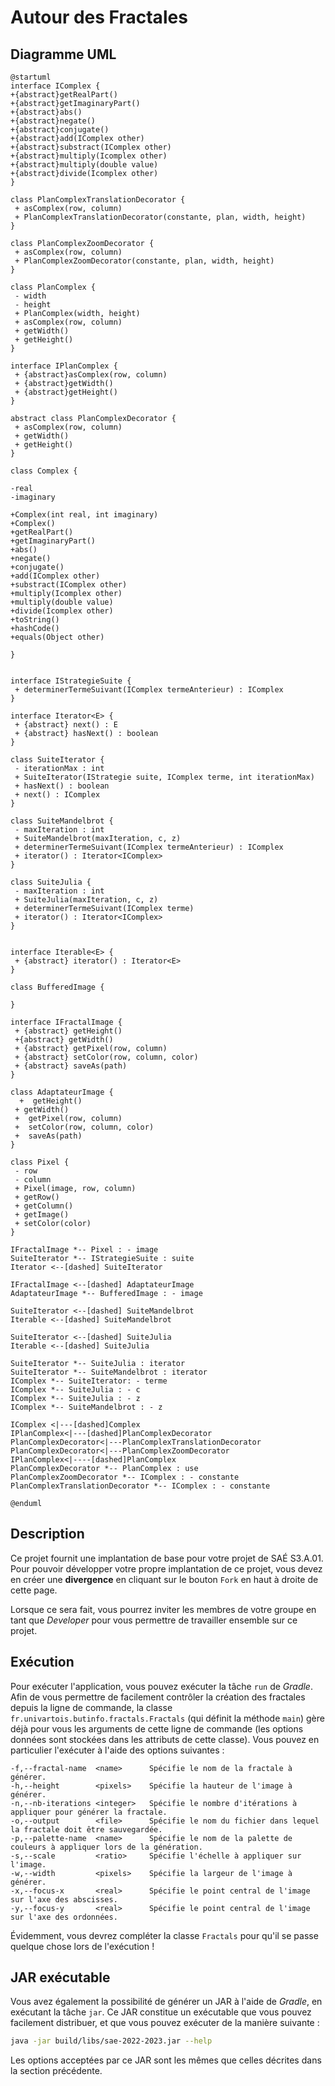 # Autour des Fractales

## Diagramme UML

```plantuml
@startuml
interface IComplex {
+{abstract}getRealPart()
+{abstract}getImaginaryPart()
+{abstract}abs()
+{abstract}negate()
+{abstract}conjugate()
+{abstract}add(IComplex other)
+{abstract}substract(IComplex other)
+{abstract}multiply(Icomplex other)
+{abstract}multiply(double value)
+{abstract}divide(Icomplex other)
}

class PlanComplexTranslationDecorator {
 + asComplex(row, column)
 + PlanComplexTranslationDecorator(constante, plan, width, height)
}

class PlanComplexZoomDecorator {
 + asComplex(row, column)
 + PlanComplexZoomDecorator(constante, plan, width, height)
}

class PlanComplex {
 - width
 - height
 + PlanComplex(width, height)
 + asComplex(row, column)
 + getWidth()
 + getHeight()
}

interface IPlanComplex {
 + {abstract}asComplex(row, column)
 + {abstract}getWidth()
 + {abstract}getHeight()
}

abstract class PlanComplexDecorator {
 + asComplex(row, column)
 + getWidth()
 + getHeight()
}

class Complex {

-real
-imaginary

+Complex(int real, int imaginary)
+Complex()
+getRealPart()
+getImaginaryPart()
+abs()
+negate()
+conjugate()
+add(IComplex other)
+substract(IComplex other)
+multiply(Icomplex other)
+multiply(double value)
+divide(Icomplex other)
+toString()
+hashCode()
+equals(Object other)

}


interface IStrategieSuite {
 + determinerTermeSuivant(IComplex termeAnterieur) : IComplex
}

interface Iterator<E> {
 + {abstract} next() : E
 + {abstract} hasNext() : boolean
}

class SuiteIterator {
 - iterationMax : int
 + SuiteIterator(IStrategie suite, IComplex terme, int iterationMax)
 + hasNext() : boolean
 + next() : IComplex
}

class SuiteMandelbrot {
 - maxIteration : int
 + SuiteMandelbrot(maxIteration, c, z)
 + determinerTermeSuivant(IComplex termeAnterieur) : IComplex
 + iterator() : Iterator<IComplex>
}

class SuiteJulia {
 - maxIteration : int
 + SuiteJulia(maxIteration, c, z)
 + determinerTermeSuivant(IComplex terme)
 + iterator() : Iterator<IComplex>
}


interface Iterable<E> {
 + {abstract} iterator() : Iterator<E>
}

class BufferedImage {

}

interface IFractalImage {
 + {abstract} getHeight()
 +{abstract} getWidth()
 + {abstract} getPixel(row, column)
 + {abstract} setColor(row, column, color)
 + {abstract} saveAs(path)
}

class AdaptateurImage {
  +  getHeight()
 + getWidth()
 +  getPixel(row, column)
 +  setColor(row, column, color)
 +  saveAs(path)
}

class Pixel {
 - row
 - column
 + Pixel(image, row, column)
 + getRow()
 + getColumn()
 + getImage()
 + setColor(color)
}

IFractalImage *-- Pixel : - image
SuiteIterator *-- IStrategieSuite : suite
Iterator <--[dashed] SuiteIterator

IFractalImage <--[dashed] AdaptateurImage
AdaptateurImage *-- BufferedImage : - image

SuiteIterator <--[dashed] SuiteMandelbrot
Iterable <--[dashed] SuiteMandelbrot

SuiteIterator <--[dashed] SuiteJulia
Iterable <--[dashed] SuiteJulia

SuiteIterator *-- SuiteJulia : iterator
SuiteIterator *-- SuiteMandelbrot : iterator
IComplex *-- SuiteIterator: - terme
IComplex *-- SuiteJulia : - c
IComplex *-- SuiteJulia : - z
IComplex *-- SuiteMandelbrot : - z

IComplex <|---[dashed]Complex
IPlanComplex<|---[dashed]PlanComplexDecorator
PlanComplexDecorator<|---PlanComplexTranslationDecorator
PlanComplexDecorator<|---PlanComplexZoomDecorator
IPlanComplex<|----[dashed]PlanComplex
PlanComplexDecorator *-- PlanComplex : use
PlanComplexZoomDecorator *-- IComplex : - constante
PlanComplexTranslationDecorator *-- IComplex : - constante

@enduml
```


## Description

Ce projet fournit une implantation de base pour votre projet de SAÉ S3.A.01.
Pour pouvoir développer votre propre implantation de ce projet, vous devez
en créer une **divergence** en cliquant sur le bouton `Fork` en haut à droite
de cette page.

Lorsque ce sera fait, vous pourrez inviter les membres de votre groupe en tant
que *Developer* pour vous permettre de travailler ensemble sur ce projet.

## Exécution

Pour exécuter l'application, vous pouvez exécuter la tâche `run` de *Gradle*.
Afin de vous permettre de facilement contrôler la création des fractales depuis
la ligne de commande, la classe `fr.univartois.butinfo.fractals.Fractals` (qui
définit la méthode `main`) gère déjà pour vous les arguments de cette ligne
de commande (les options données sont stockées dans les attributs de cette
classe).
Vous pouvez en particulier l'exécuter à l'aide des options suivantes :

```
-f,--fractal-name  <name>      Spécifie le nom de la fractale à générer.
-h,--height        <pixels>    Spécifie la hauteur de l'image à générer.
-n,--nb-iterations <integer>   Spécifie le nombre d'itérations à appliquer pour générer la fractale.
-o,--output        <file>      Spécifie le nom du fichier dans lequel la fractale doit être sauvegardée.
-p,--palette-name  <name>      Spécifie le nom de la palette de couleurs à appliquer lors de la génération.
-s,--scale         <ratio>     Spécifie l'échelle à appliquer sur l'image.
-w,--width         <pixels>    Spécifie la largeur de l'image à générer.
-x,--focus-x       <real>      Spécifie le point central de l'image sur l'axe des abscisses.
-y,--focus-y       <real>      Spécifie le point central de l'image sur l'axe des ordonnées.
```

Évidemment, vous devrez compléter la classe `Fractals` pour qu'il se passe
quelque chose lors de l'exécution !

## JAR exécutable

Vous avez également la possibilité de générer un JAR à l'aide de *Gradle*, en
exécutant la tâche `jar`.
Ce JAR constitue un exécutable que vous pouvez facilement distribuer, et que
vous pouvez exécuter de la manière suivante :

```bash
java -jar build/libs/sae-2022-2023.jar --help
```

Les options acceptées par ce JAR sont les mêmes que celles décrites dans la
section précédente.
